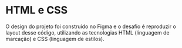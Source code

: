 # HTML e CSS

O design do projeto foi construído no Figma e o desafio é reproduzir o layout desse código, utilizando as tecnologias HTML (linguagem de marcação) e CSS (linguagem de estilos).


